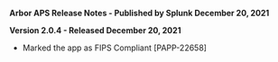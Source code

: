 **Arbor APS Release Notes - Published by Splunk December 20, 2021**


**Version 2.0.4 - Released December 20, 2021**

* Marked the app as FIPS Compliant [PAPP-22658]